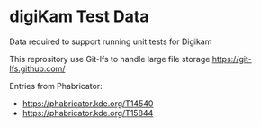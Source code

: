 # digiKam Test Data

Data required to support running unit tests for Digikam

This reprository use Git-lfs to handle large file storage
https://git-lfs.github.com/

Entries from Phabricator:

- https://phabricator.kde.org/T14540
- https://phabricator.kde.org/T15844
